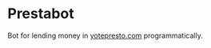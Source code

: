 # Prestabot

Bot for lending money in [yotepresto.com](https://www.yotepresto.com/) programmatically.


